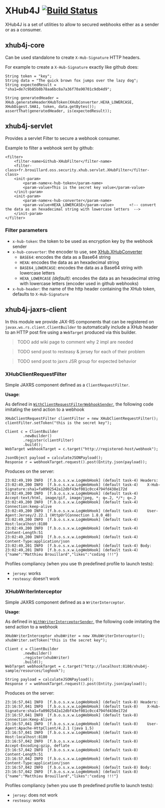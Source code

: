 # XHub4J [![Build Status](https://travis-ci.org/McFoggy/xhub4j.svg?branch=master)](https://travis-ci.org/McFoggy/xhub4j)

XHub4J is a set of utilities to allow to secured webhooks either as a sender or as a consumer.

## xhub4j-core

Can be used standalone to create `X-Hub-Signature` HTTP headers.

For example to create a `X-Hub-Signature` exactly like github does:

```
String token = "key";
String data = "The quick brown fox jumps over the lazy dog";
String expectedResult = "sha1=de7c9b85b8b78aa6bc8a7a36f70a90701c9db4d9";

String generatedHeader = XHub.generateHeaderXHubToken(XHubConverter.HEXA_LOWERCASE, XHubDigest.SHA1, token, data.getBytes());
assertThat(generatedHeader, is(expectedResult));
```

## xhub4j-servlet

Provides a servlet Filter to secure a webhook consumer.

Example to filter a webhook sent by github:

```
<filter>
    <filter-name>Github-XHubFilter</filter-name>
    <filter-class>fr.brouillard.oss.security.xhub.servlet.XHubFilter</filter-class>
    <init-param>
        <param-name>x-hub-token</param-name>
        <param-value>This is the secret key value</param-value>
    </init-param>
    <init-param>
        <param-name>x-hub-converter</param-name>
        <param-value>HEXA_LOWERCASE</param-value>       <!-- convert the data as an hexadecimal string with lowercase letters  -->
    </init-param>
</filter>
```

### Filter parameters

- `x-hub-token`: the token to be used as encryption key by the webhook sender
- `x-hub-converter`: the encoder to use, see [XHub.XHubConverter](https://github.com/McFoggy/xhub4j/blob/master/xhub4j-core/src/main/java/fr/brouillard/oss/security/xhub/XHub.java#L47)
  - `BASE64`: encodes the data as a Base64 string
  - `HEXA`: encodes the data as an hexadecimal string
  - `BASE64_LOWERCASE`: encodes the data as a Base64 string with lowercase letters
  - `HEXA_LOWERCASE` _(default)_: encodes the data as an hexadecimal string with lowercase letters (encoder used in github webhooks)
- `x-hub-header`: the name of the http header containing the XHub token, defaults to `X-Hub-Signature`
 
## xhub4j-jaxrs-client

In this module we provide JAX-RS components that can be registered on `javax.ws.rs.client.ClientBuilder` to automatically include a XHub header to an HTTP post fire using a `WebTarget` produced via this builder.

> TODO add wiki page to comment why 2 impl are needed

> TODO send post to resteasy & jersey for each of their problem

> TODO send post to jaxrs JSR group for expected behavior

### XHubClientRequestFilter

Simple JAXRS component defined as a `ClientRequestFilter`.

**Usage**:

As defined in [`WithClientRequestFilterWebhookSender`](https://github.com/McFoggy/xhub4j/blob/master/xhub4j-jaxrs-client/src/test/java/fr/brouillard/oss/security/xhub/ws/rest/ext/WithClientRequestFilterWebhookSender.java), the following code imitating the send action to a webhook

```
XHubClientRequestFilter clientFilter = new XHubClientRequestFilter();
clientFilter.setToken("this is the secret key");

Client c = ClientBuilder
        .newBuilder()
        .register(clientFilter)
        .build();
WebTarget webhookTarget = c.target("http://registered-host/webhook");

JsonObject payload = calculateJSONPayload();
Response r = webhookTarget.request().post(Entity.json(payload));
```

Produces on the server:

```
23:02:49,199 INFO  [f.b.o.s.x.w.LogWebHook] (default task-4) Headers:
23:02:49,200 INFO  [f.b.o.s.x.w.LogWebHook] (default task-4) 	X-Hub-Signature:sha1=fa0902542a12dbf43ef081c0cc4794fd438e172d
23:02:49,200 INFO  [f.b.o.s.x.w.LogWebHook] (default task-4) 	Accept:text/html, image/gif, image/jpeg, *; q=.2, */*; q=.2
23:02:49,200 INFO  [f.b.o.s.x.w.LogWebHook] (default task-4) 	Connection:keep-alive
23:02:49,200 INFO  [f.b.o.s.x.w.LogWebHook] (default task-4) 	User-Agent:Jersey/2.22.1 (HttpUrlConnection 1.8.0_40)
23:02:49,200 INFO  [f.b.o.s.x.w.LogWebHook] (default task-4) 	Host:localhost:8180
23:02:49,200 INFO  [f.b.o.s.x.w.LogWebHook] (default task-4) 	Content-Length:51
23:02:49,200 INFO  [f.b.o.s.x.w.LogWebHook] (default task-4) 	Content-Type:application/json
23:02:49,201 INFO  [f.b.o.s.x.w.LogWebHook] (default task-4) Body:
23:02:49,201 INFO  [f.b.o.s.x.w.LogWebHook] (default task-4) {"name":"Matthieu Brouillard","likes":"coding !!!"}
```

Profiles compliancy (when you use th predefined profile to launch tests):

- `jersey`: works
- `resteasy`: doesn't work


### XHubWriterInterceptor

Simple JAXRS component defined as a `WriterInterceptor`.

**Usage**:

As defined in [`WithWriterInterceptorSender`](https://github.com/McFoggy/xhub4j/blob/master/xhub4j-jaxrs-client/src/test/java/fr/brouillard/oss/security/xhub/ws/rest/ext/WithWriterInterceptorSender.java), the following code imitating the send action to a webhook

```
XHubWriterInterceptor xhubWriter = new XHubWriterInterceptor();
xhubWriter.setToken("this is the secret key");

Client c = ClientBuilder
        .newBuilder()
        .register(xhubWriter)
        .build();
WebTarget webhookTarget = c.target("http://localhost:8180/xhub4j-sample/resources/loghook");

String payload = calculateJSONPayload();
Response r = webhookTarget.request().post(Entity.json(payload));
```

Produces on the server:

```
23:16:57,041 INFO  [f.b.o.s.x.w.LogWebHook] (default task-8) Headers:
23:16:57,041 INFO  [f.b.o.s.x.w.LogWebHook] (default task-8) 	X-Hub-Signature:sha1=fa0902542a12dbf43ef081c0cc4794fd438e172d
23:16:57,041 INFO  [f.b.o.s.x.w.LogWebHook] (default task-8) 	Connection:Keep-Alive
23:16:57,041 INFO  [f.b.o.s.x.w.LogWebHook] (default task-8) 	User-Agent:Apache-HttpClient/4.2.1 (java 1.5)
23:16:57,041 INFO  [f.b.o.s.x.w.LogWebHook] (default task-8) 	Host:localhost:8180
23:16:57,042 INFO  [f.b.o.s.x.w.LogWebHook] (default task-8) 	Accept-Encoding:gzip, deflate
23:16:57,042 INFO  [f.b.o.s.x.w.LogWebHook] (default task-8) 	Content-Length:51
23:16:57,042 INFO  [f.b.o.s.x.w.LogWebHook] (default task-8) 	Content-Type:application/json
23:16:57,042 INFO  [f.b.o.s.x.w.LogWebHook] (default task-8) Body:
23:16:57,042 INFO  [f.b.o.s.x.w.LogWebHook] (default task-8) {"name":"Matthieu Brouillard","likes":"coding !!!"}
```

Profiles compliancy (when you use th predefined profile to launch tests):

- `jersey`: does not work
- `resteasy`: works

